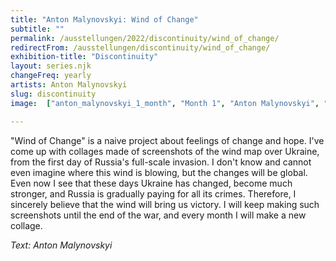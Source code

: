 ```yaml
---
title: "Anton Malynovskyi: Wind of Change"
subtitle: ""
permalink: /ausstellungen/2022/discontinuity/wind_of_change/
redirectFrom: /ausstellungen/discontinuity/wind_of_change/
exhibition-title: "Discontinuity"
layout: series.njk
changeFreq: yearly
artists: Anton Malynovskyi
slug: discontinuity
image:  ["anton_malynovskyi_1_month", "Month 1", "Anton Malynovskyi", "Anton Malynovskyi"]

---
```



"Wind of Change" is a naive project about feelings of change and hope. I've come up with collages made of screenshots of the wind map over Ukraine, from the first day of Russia's full-scale invasion. I don't know and cannot even imagine where this wind is blowing, but the changes will be global. Even now I see that these days Ukraine has changed, become much stronger, and Russia is gradually paying for all its crimes. Therefore, I sincerely believe that the wind will bring us victory. I will keep making such screenshots until the end of the war, and every month I will make a new collage.

*Text:  Anton Malynovskyi*
